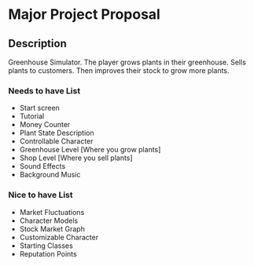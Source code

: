 # Major Project Proposal

## Description

Greenhouse Simulator. The player grows plants in their greenhouse. Sells plants to customers. Then improves their stock to grow more plants. 

### Needs to have List

- Start screen
- Tutorial 
- Money Counter
- Plant State Description
- Controllable Character 
- Greenhouse Level [Where you grow plants]
- Shop Level [Where you sell plants]
- Sound Effects
- Background Music

### Nice to have List

- Market Fluctuations
- Character Models
- Stock Market Graph
- Customizable Character
- Starting Classes
- Reputation Points
